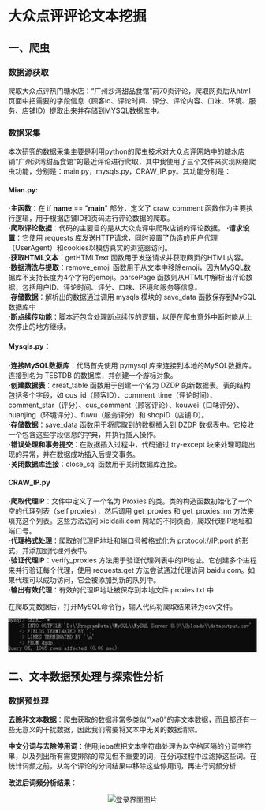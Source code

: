# 大众点评评论文本挖掘


## 一、爬虫  

### 数据源获取  

爬取大众点评热门糖水店：“广州沙湾甜品食馆”前70页评论，爬取网页后从html页面中把需要的字段信息（顾客id、评论时间、评分、评论内容、口味、环境、服务、店铺ID）提取出来并存储到MYSQL数据库中。  

### 数据采集   

本次研究的数据采集主要是利用python的爬虫技术对大众点评网站中的糖水店铺“广州沙湾甜品食馆”的最近评论进行爬取，其中我使用了三个文件来实现网络爬虫功能，分别是：main.py，mysqls.py，CRAW_IP.py。其功能分别是：  
#### Mian.py:
**·主函数**：在 if __name__ == "__main__" 部分，定义了 craw_comment 函数作为主要执行逻辑，用于根据店铺ID和页码进行评论数据的爬取。  
**·爬取评论数据**：代码的主要目的是从大众点评中爬取店铺的评论数据。
**·请求设置**：它使用 requests 库发送HTTP请求，同时设置了伪造的用户代理（UserAgent）和cookies以模仿真实的浏览器访问。  
**·获取HTML文本**：getHTMLText 函数用于发送请求并获取网页的HTML内容。  
**·数据清洗与提取**：remove_emoji 函数用于从文本中移除emoji，因为MySQL数据库不支持长度为4个字符的emoji。parsePage 函数则从HTML中解析出评论数据，包括用户ID、评论时间、评分、口味、环境和服务等信息。  
**·存储数据**：解析出的数据通过调用 mysqls 模块的 save_data 函数保存到MySQL数据库中  
**·断点续传功能**：脚本还包含处理断点续传的逻辑，以便在爬虫意外中断时能从上次停止的地方继续。
#### Mysqls.py： 
**·连接MySQL数据库**：代码首先使用 pymysql 库来连接到本地的MySQL数据库。连接到名为 TESTDB 的数据库，并创建一个游标对象。  
**·创建数据表**：creat_table 函数用于创建一个名为 DZDP 的新数据表。表的结构包括多个字段，如 cus_id（顾客ID）、comment_time（评论时间）、comment_star（评分）、cus_comment（顾客评论）、kouwei（口味评分）、huanjing（环境评分）、fuwu（服务评分）和 shopID（店铺ID）。  
**·存储数据**：save_data 函数用于将爬取到的数据插入到 DZDP 数据表中。它接收一个包含这些字段信息的字典，并执行插入操作。  
**·错误处理和事务提交**：在数据插入过程中，代码通过 try-except 块来处理可能出现的异常，并在数据成功插入后提交事务。  
**·关闭数据库连接**：close_sql 函数用于关闭数据库连接。  
#### CRAW_IP.py
**·爬取代理IP**：文件中定义了一个名为 Proxies 的类。类的构造函数初始化了一个空的代理列表（self.proxies），然后调用 get_proxies 和 get_proxies_nn 方法来填充这个列表。这些方法访问 xicidaili.com 网站的不同页面，爬取代理IP地址和端口号。  
**·代理格式处理**：爬取的代理IP地址和端口号被格式化为 protocol://IP:port 的形式，并添加到代理列表中。  
**·验证代理IP**：verify_proxies 方法用于验证代理列表中的IP地址。它创建多个进程来并行验证每个代理，使用 requests.get 方法尝试通过代理访问 baidu.com。如果代理可以成功访问，它会被添加到新的队列中。  
**·输出有效代理**：有效的代理IP地址被保存到本地文件 proxies.txt 中  

在爬取完数据后，打开MySQL命令行，输入代码将爬取结果转为csv文件。
<div align="center">
  <img src=https://github.com/DontHeartMeGirl/images_for_README/blob/main/Mysql.png alt="登录界面图片">
</div>

## 二、文本数据预处理与探索性分析
### 数据预处理
 **去除非文本数据**：爬虫获取的数据非常多类似“\xa0”的非文本数据，而且都还有一些无意义的干扰数据，因此我们需要将文本中无关的数据清除。 
 
**中文分词与去除停用词**：使用jieba库把文本字符串处理为以空格区隔的分词字符串，以及列出所有需要排除的常见但不重要的词，在分词过程中过滤掉这些词。在统计词频之前，从每个评论的分词结果中移除这些停用词，再进行词频分析
 
 **改进后词频分析结果**：
<div align="center">
  <img src=https://github.com/DontHeartMeGirl/images_for_README/blob/main/images/%E8%AF%8D%E9%A2%91%E5%B1%95%E7%A4%BA.png alt="登录界面图片">
</div>
 
